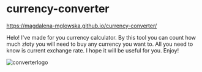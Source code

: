# currency-converter
https://magdalena-mglowska.github.io/currency-converter/

Helo! I've made for you currency calculator. By this tool you can count how much złoty you will need to buy any currency you want to. All you need to know is current exchange rate. I hope it will be useful for you. Enjoy!

![converterlogo](https://user-images.githubusercontent.com/85060740/128602604-a22606f0-eb02-4305-9324-3b158c4fb99e.png)
